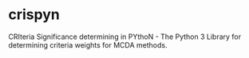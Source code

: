 # crispyn
CRIteria Significance determining in PYthoN - The Python 3 Library for determining criteria weights for MCDA methods.
